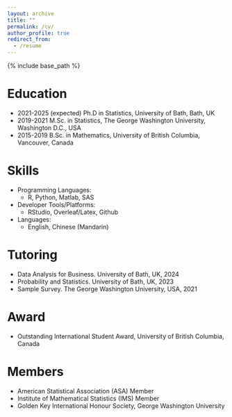 ```yaml
---
layout: archive
title: ""
permalink: /cv/
author_profile: true
redirect_from:
  - /resume
---
```


{% include base_path %}

Education
======
* 2021-2025 (expected) Ph.D in Statistics, University of Bath, Bath, UK
* 2019-2021 M.Sc. in Statistics, The George Washington University, Washington D.C., USA
* 2015-2019 B.Sc. in Mathematics, University of British Columbia, Vancouver, Canada

Skills
======
* Programming Languages:
  * R, Python, Matlab, SAS
* Developer Tools/Platforms:
  * RStudio, Overleaf/Latex, Github
* Languages:
  * English, Chinese (Mandarin)

  
Tutoring
======
  * Data Analysis for Business. University of Bath, UK, 2024
  * Probability and Statistics. University of Bath, UK, 2023
  * Sample Survey. The George Washington University, USA, 2021

Award
======
* Outstanding International Student Award, University of British Columbia, Canada

Members
======
* American Statistical Association (ASA) Member
* Institute of Mathematical Statistics (IMS) Member
* Golden Key International Honour Society, George Washington University
  
